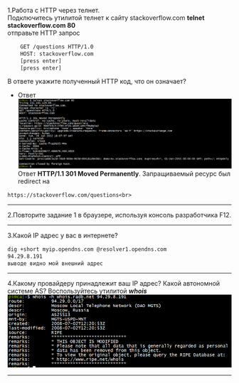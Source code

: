 1.Работа c HTTP через телнет.<br>
Подключитесь утилитой телнет к сайту stackoverflow.com **telnet stackoverflow.com 80**<br>
отправьте HTTP запрос<br>
```
	GET /questions HTTP/1.0
	HOST: stackoverflow.com
	[press enter]
	[press enter]
```
В ответе укажите полученный HTTP код, что он означает?<br>

-	Ответ<br>
![telnet stackoverflow.com 80](https://github.com/davlyatov-ts/Networks-1/blob/master/telnet.png)
Ответ **HTTP/1.1 301 Moved Permanently**. Запращиваемый ресурс был redirect на
```
https://stackoverflow.com/questions<br>
```
___
2.Повторите задание 1 в браузере, используя консоль разработчика F12.<br>

___
3.Какой IP адрес у вас в интернете?<br>
```
dig +short myip.opendns.com @resolver1.opendns.com
94.29.8.191
выводе видно мой внешний адрес
```
___
4.Какому провайдеру принадлежит ваш IP адрес? Какой автономной системе AS? Воспользуйтесь утилитой ***whois***<br>
![my ip](https://github.com/davlyatov-ts/Networks-1/blob/master/my%20ip.png)
___

